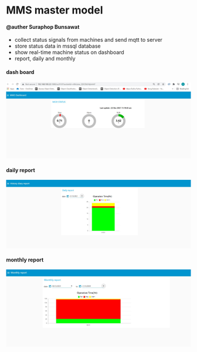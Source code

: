 # MMS master model
#### @auther Suraphop Bunsawat

- collect status signals from machines and send mqtt to server
- store status data in mssql database
- show real-time machine status on dashboard
- report, daily and monthly
#### dash board
![alt text](https://github.com/NMB-MIC/projects/blob/main/mms_master/dashboard.JPG)
#### daily report
![alt text](https://github.com/NMB-MIC/projects/blob/main/mms_master/daily_report.JPG)
#### monthly report
![alt text](https://github.com/NMB-MIC/projects/blob/main/mms_master/monthly_report.JPG)